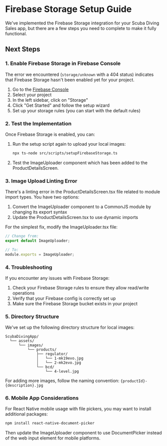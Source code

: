 # Firebase Storage Setup Guide

We've implemented the Firebase Storage integration for your Scuba Diving Sales app, but there are a few steps you need to complete to make it fully functional.

## Next Steps

### 1. Enable Firebase Storage in Firebase Console

The error we encountered (`storage/unknown` with a 404 status) indicates that Firebase Storage hasn't been enabled yet for your project.

1. Go to the [Firebase Console](https://console.firebase.google.com/)
2. Select your project
3. In the left sidebar, click on "Storage"
4. Click "Get Started" and follow the setup wizard
5. Set up your storage rules (you can start with the default rules)

### 2. Test the Implementation

Once Firebase Storage is enabled, you can:

1. Run the setup script again to upload your local images:
   ```bash
   npx ts-node src/scripts/setupFirebaseStorage.ts
   ```

2. Test the ImageUploader component which has been added to the ProductDetailsScreen.

### 3. Image Upload Linting Error

There's a linting error in the ProductDetailsScreen.tsx file related to module import types. You have two options:

1. Convert the ImageUploader component to a CommonJS module by changing its export syntax
2. Update the ProductDetailsScreen.tsx to use dynamic imports

For the simplest fix, modify the ImageUploader.tsx file:

```typescript
// Change from:
export default ImageUploader;

// To:
module.exports = ImageUploader;
```

### 4. Troubleshooting

If you encounter any issues with Firebase Storage:

1. Check your Firebase Storage rules to ensure they allow read/write operations
2. Verify that your Firebase config is correctly set up
3. Make sure the Firebase Storage bucket exists in your project

### 5. Directory Structure

We've set up the following directory structure for local images:
```
ScubaDivingApp/
  └── assets/
      └── images/
          └── products/
              ├── regulator/
              │   └── 1-mk19evo.jpg
              │   └── 2-mk2evo.jpg
              └── bcd/
                  └── 4-level.jpg
```

For adding more images, follow the naming convention: `{productId}-{description}.jpg`

### 6. Mobile App Considerations

For React Native mobile usage with file pickers, you may want to install additional packages:
```bash
npm install react-native-document-picker
```

Then update the ImageUploader component to use DocumentPicker instead of the web input element for mobile platforms. 